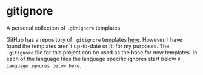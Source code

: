 # gitignore

A personal collection of `.gitignore` templates. 

GitHub has a repository of `.gitignore` templates [here](https://github.com/github/gitignore).
However, I have found the templates aren't up-to-date or fit for my purposes. 
The `.gitignore` file for this project can be used as the base for new templates.
In each of the language files the language specific ignores start below `# Language ignores below here`.